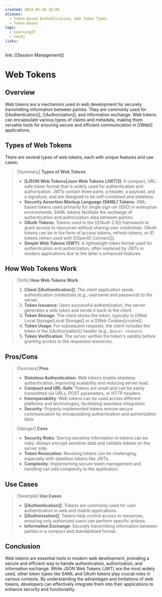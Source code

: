 ```yaml
---
created: 2024-05-16 18:00
aliases:
  - Token-Based Authentication, Web Token Types
  - Token-Based
tags:
  - LearningIT
  - seed🌱
links:
---
```


link: [[Session Management]]

# Web Tokens

## Overview

Web tokens are a mechanism used in web development for securely transmitting information between parties. They are commonly used for [[Authentication]], [[Authorization]], and information exchange. Web tokens can encapsulate various types of claims and metadata, making them versatile tools for ensuring secure and efficient communication in [[Web]] applications.

## Types of Web Tokens

There are several types of web tokens, each with unique features and use cases:

> [!summary] **Types of Web Tokens**
> 
> - **[[JSON Web Tokens|Json Web Tokens (JWT)]]**: A compact, URL-safe token format that is widely used for authentication and authorization. JWTs contain three parts: a header, a payload, and a signature, and are designed to be self-contained and stateless.
> - **Security Assertion Markup Language (SAML) Tokens**: XML-based tokens used primarily for single sign-on (SSO) in enterprise environments. SAML tokens facilitate the exchange of authentication and authorization data between parties.
> - **OAuth Tokens**: Tokens used in the [[OAuth 2.0]] framework to grant access to resources without sharing user credentials. OAuth tokens can be in the form of access tokens, refresh tokens, or ID tokens (when used with [[OpenID Connect]]).
> - **Simple Web Tokens (SWT)**: A lightweight token format used for authentication and authorization, often replaced by JWTs in modern applications due to the latter's enhanced features.

## How Web Tokens Work

> [!info] **How Web Tokens Work**
> 
> 1. **Client [[Authentication]]**: The client application sends authentication credentials (e.g., username and password) to the server.
> 2. **Token Issuance**: Upon successful authentication, the server generates a web token and sends it back to the client.
> 3. **Token Storage**: The client stores the token, typically in [[Web Local Storage|Local Storage]] or a [[Web Cookies|cookie]].
> 4. **Token Usage**: For subsequent requests, the client includes the token in the [[Authorization]] header (e.g., `Bearer <token>`).
> 5. **Token Verification**: The server verifies the token's validity before granting access to the requested resources.

## Pros/Cons

> [!success] **Pros**
> - **Stateless Authentication**: Web tokens enable stateless authentication, improving scalability and reducing server load.
> - **Compact and URL-Safe**: Tokens are small and can be easily transmitted via URLs, POST parameters, or HTTP headers.
> - **Interoperability**: Web tokens can be used across different platforms and technologies, facilitating seamless integration.
> - **Security**: Properly implemented tokens ensure secure communication by encapsulating authentication and authorization data.


> [!danger] **Cons**
> - **Security Risks**: Storing sensitive information in tokens can be risky. Always encrypt sensitive data and validate tokens on the server side.
> - **Token Revocation**: Revoking tokens can be challenging, especially with stateless tokens like JWTs.
> - **Complexity**: Implementing secure token management and handling can add complexity to the application.

## Use Cases

> [!example] **Use Cases**
> 
> - **[[Authentication]]**: Tokens are commonly used for user authentication in web and mobile applications.
> - **[[Authorization]]**: Tokens help control access to resources, ensuring only authorized users can perform specific actions.
> - **Information Exchange**: Securely transmitting information between parties in a compact and standardized format.

## Conclusion

Web tokens are essential tools in modern web development, providing a secure and efficient way to handle authentication, authorization, and information exchange. While JSON Web Tokens (JWT) are the most widely used, other token types like SAML and OAuth tokens play crucial roles in various contexts. By understanding the advantages and limitations of web tokens, developers can effectively integrate them into their applications to enhance security and functionality.


